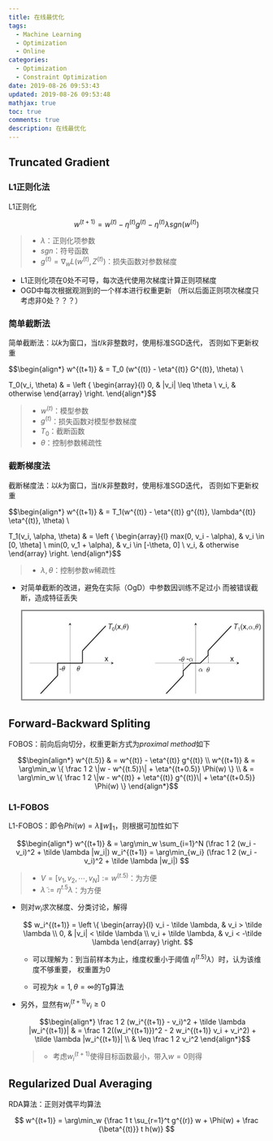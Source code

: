 ```yaml
---
title: 在线最优化
tags:
  - Machine Learning
  - Optimization
  - Online
categories:
  - Optimization
  - Constraint Optimization
date: 2019-08-26 09:53:43
updated: 2019-08-26 09:53:48
mathjax: true
toc: true
comments: true
description: 在线最优化
---
```


##	Truncated Gradient

###	L1正则化法

L1正则化

$$
w^{(t+1)} = w^{(t)} - \eta^{(t)}g^{(t)} - \eta^{(t)} \lambda sgn(w^{(t)})
$$

> - $\lambda$：正则化项参数
> - $sgn$：符号函数
> - $g^{(t)}=\nabla_w L(w^{(t)}, Z^{(t)})$：损失函数对参数梯度

-	L1正则化项在0处不可导，每次迭代使用次梯度计算正则项梯度
-	OGD中每次根据观测到的一个样本进行权重更新
	（所以后面正则项次梯度只考虑非0处？？？）

###	简单截断法

简单截断法：以$k$为窗口，当$t/k$非整数时，使用标准SGD迭代，
否则如下更新权重

$$\begin{align*}
w^{(t+1)} & = T_0 (w^{(t)} - \eta^{(t)} G^{(t)}, \theta) \\

T_0(v_i, \theta) & = \left \{ \begin{array}{l}
	0, & |v_i| \leq \theta \\
	v_i, & otherwise
\end{array} \right.
\end{align*}$$

> - $w^{(t)}$：模型参数
> - $g^{(t)}$：损失函数对模型参数梯度
> - $T_0$：截断函数
> - $\theta$：控制参数稀疏性

###	截断梯度法

截断梯度法：以$k$为窗口，当$t/k$非整数时，使用标准SGD迭代，
否则如下更新权重

$$\begin{align*}
w^{(t+1)} & = T_1(w^{(t)} - \eta^{(t)} g^{(t)}, \lambda^{(t)} \eta^{(t)},
	\theta) \\

T_1(v_i, \alpha, \theta) & = \left \{ \begin{array}{l}
	max(0, v_i - \alpha), & v_i \in [0, \theta] \\
	min(0, v_1 + \alpha), & v_i \in [-\theta, 0] \\
	v_i, & otherwise
\end{array} \right.
\end{align*}$$

> - $\lambda, \theta$：控制参数$w$稀疏性

-	对简单截断的改进，避免在实际（OgD）中参数因训练不足过小
	而被错误截断，造成特征丢失

	![truncated_gradient_compared_with_l1](imgs/truncated_gradient_compared_with_l1.png)

##	Forward-Backward Spliting

FOBOS：前向后向切分，权重更新方式为*proximal method*如下

$$\begin{align*}
w^{(t.5)} & = w^{(t)} - \eta^{(t)} g^{(t)} \\
w^{(t+1)} & = \arg\min_w \{ \frac 1 2 \|w - w^{(t.5)}\|
	+ \eta^{(t+0.5)} \Phi(w) \} \\
& = \arg\min_w \{ \frac 1 2 \|w - w^{(t)} + \eta^{(t)} g^{(t)}\|
	+ \eta^{(t+0.5)} \Phi(w) \}
\end{align*}$$

###	L1-FOBOS

L1-FOBOS：即令$Phi(w)=\lambda \|w\|_1$，则根据可加性如下

$$\begin{align*}
w^{(t+1)} & = \arg\min_w \sum_{i=1}^N (\frac 1 2 (w_i - v_i)^2
	+ \tilde \lambda |w_i|)
w_i^{(t+1)} = \arg\min_{w_i} (\frac 1 2 (w_i - v_i)^2
	+ \tilde \lambda |w_i|)
$$

> - $V=[v_1, v_2, \cdots, v_N]:=w^{(t.5)}$：为方便
> - $\tilde \lambda := \eta^{t.5} \lambda$：为方便

-	则对$w_i$求次梯度、分类讨论，解得

	$$
	w_i^{(t+1)} = \left \{ \begin{array}{l}
		v_i - \tilde \lambda, & v_i > \tilde \lambda \\
		0, & |v_i| < \tilde \lambda \\
		v_i + \tilde \lambda, & v_i < -\tilde \lambda
	\end{array} \right.
	$$

	-	可以理解为：到当前样本为止，维度权重小于阈值
		$\eta^{(t.5)} \lambda$）时，认为该维度不够重要，
		权重置为0

	-	可视为$k=1, \theta=\infty$的Tg算法

-	另外，显然有$w_i^{(t+1)} v_i \geq 0$

	$$\begin{align*}
	\frac 1 2 (w_i^{(t+1)} - v_i)^2 + \tilde \lambda |w_i^{(t+1)}|
	& = \frac 1 2((w_i^{(t+1)})^2 - 2 w_i^{(t+1)} v_i + v_i^2)
		+ \tilde \lambda |w_i^{(t+1)}| \\
	& \leq \frac 1 2 v_i^2
	\end{align*}$$

	> - 考虑$w_i^{(t+1)}$使得目标函数最小，带入$w=0$则得

##	Regularized Dual Averaging

RDA算法：正则对偶平均算法

$$
w^{(t+1)} = \arg\min_w {\frac 1 t \su_{r=1}^t g^{(r)} w + \Phi(w)
	+ \frac {\beta^{(t)}} t h(w)}
$$







